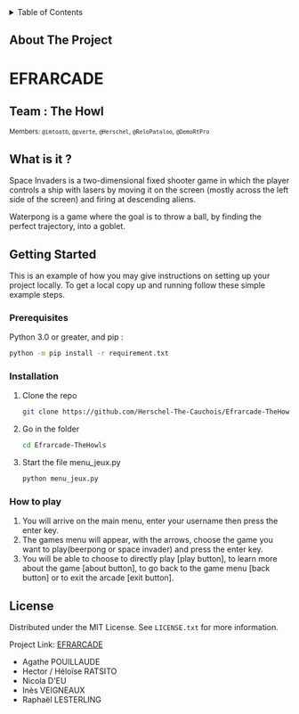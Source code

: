 <!-- TABLE OF CONTENTS -->
<details>
  <summary>Table of Contents</summary>
  <ol>
    <li>
      <a href="#about-the-project">About The Project</a>
      <li><a href="#what-is-it">What is it ?</a></li>
    </li>
    <li>
      <a href="#getting-started">Getting Started</a>
      <ul>
        <li><a href="#prerequisites">Prerequisites</a></li>
        <li><a href="#installation">Installation</a></li>
      </ul>
    </li>
    <li><a href="#license">License</a></li>
    <li><a href="#contact">Contact</a></li>
    <li><a href="#acknowledgments">Acknowledgments</a></li>
  </ol>
</details>



<!-- ABOUT THE PROJECT -->
## About The Project

# EFRARCADE 
## Team : The Howl     
<sub>   Members: `@imtoatb`, `@pverte`, `@Herschel`, `@ReloPataloo`, `@DemoRtPro` </sub>

<!-- WHAT IS IT ? -->
## What is it ?

Space Invaders is a two-dimensional fixed shooter game in which the player controls a ship with lasers by moving it on the screen (mostly across the left side of the screen) and firing at descending aliens. 

Waterpong is a game where the goal is to throw a ball, by finding the perfect trajectory, into a goblet.

<!-- GETTING STARTED -->
## Getting Started

This is an example of how you may give instructions on setting up your project locally.
To get a local copy up and running follow these simple example steps.

### Prerequisites
Python 3.0 or greater, and pip :
```sh
python -m pip install -r requirement.txt
```

### Installation


1. Clone the repo
   ```sh
   git clone https://github.com/Herschel-The-Cauchois/Efrarcade-TheHowls.git
   ```
2. Go in the folder
   ```sh
   cd Efrarcade-TheHowls
   ```
4. Start the file menu_jeux.py
   ```sh
   python menu_jeux.py
   ```

### How to play
1. You will arrive on the main menu, enter your username then press the enter key.
2. The games menu will appear, with the arrows, choose the game you want to play(beerpong or space invader) and press the enter key.
3. You will be able to choose to directly play [play button], to learn more about the game [about button], to go back to the game menu [back button] or to exit the arcade [exit button].



<!-- LICENSE -->
## License

Distributed under the MIT License. See `LICENSE.txt` for more information.




Project Link: [EFRARCADE](https://github.com/Herschel-The-Cauchois/Efrarcade)

* Agathe POUILLAUDE
* Hector / Héloïse RATSITO
* Nicola D'EU
* Inès VEIGNEAUX
* Raphaël LESTERLING


